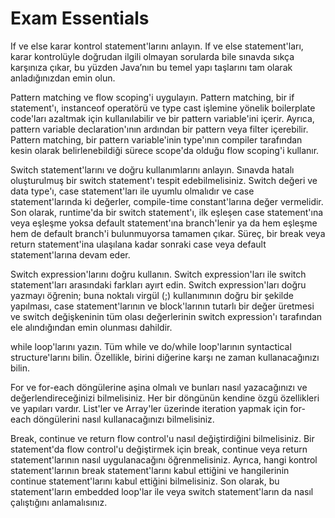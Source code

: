 # Exam Essentials

If ve else karar kontrol statement'larını anlayın. If ve else statement'ları, karar kontrolüyle doğrudan ilgili olmayan
sorularda bile sınavda sıkça karşınıza çıkar, bu yüzden Java’nın bu temel yapı taşlarını tam olarak anladığınızdan emin
olun.

Pattern matching ve flow scoping'i uygulayın. Pattern matching, bir if statement'ı, instanceof operatörü ve type cast
işlemine yönelik boilerplate code'ları azaltmak için kullanılabilir ve bir pattern variable'ini içerir. Ayrıca, pattern
variable declaration'ının ardından bir pattern veya filter içerebilir. Pattern matching, bir pattern variable'inin
type'ının compiler tarafından kesin olarak belirlenebildiği sürece scope'da olduğu flow scoping'i kullanır.

Switch statement'larını ve doğru kullanımlarını anlayın. Sınavda hatalı oluşturulmuş bir switch statement'ı tespit
edebilmelisiniz. Switch değeri ve data type'ı, case statement'ları ile uyumlu olmalıdır ve case statement'larında ki
değerler, compile-time constant'larına değer vermelidir. Son olarak, runtime'da bir switch statement'ı, ilk eşleşen case
statement'ına veya eşleşme yoksa default statement'ına branch'lenir ya da hem eşleşme hem de default branch'i
bulunmuyorsa tamamen çıkar. Süreç, bir break veya return statement'ina ulaşılana kadar sonraki case veya default
statement'larına devam eder.

Switch expression'larını doğru kullanın. Switch expression'ları ile switch statement'ları arasındaki farkları ayırt
edin. Switch expression'ları doğru yazmayı öğrenin; buna noktalı virgül (;) kullanımının doğru bir şekilde yapılması,
case statement'larının ve block'larının tutarlı bir değer üretmesi ve switch değişkeninin tüm olası değerlerinin switch
expression'ı tarafından ele alındığından emin olunması dahildir.

while loop'larını yazın. Tüm while ve do/while loop'larının syntactical structure'larını bilin. Özellikle, birini
diğerine karşı ne zaman kullanacağınızı bilin.

For ve for-each döngülerine aşina olmalı ve bunları nasıl yazacağınızı ve değerlendireceğinizi bilmelisiniz. Her bir
döngünün kendine özgü özellikleri ve yapıları vardır. List'ler ve Array'ler üzerinde iteration yapmak için for-each
döngülerini nasıl kullanacağınızı bilmelisiniz.

Break, continue ve return flow control'u nasıl değiştirdiğini bilmelisiniz. Bir statement'da flow control'u değiştirmek
için break, continue veya return statement'larının nasıl uygulanacağını öğrenmelisiniz. Ayrıca, hangi kontrol
statement'larının break statement'larını kabul ettiğini ve hangilerinin continue statement'larını kabul ettiğini
bilmelisiniz. Son olarak, bu statement'ların embedded loop'lar ile veya switch statement'ların da nasıl çalıştığını
anlamalısınız.